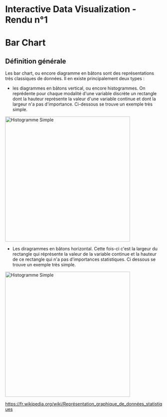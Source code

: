 # Interactive Data Visualization - Rendu n°1 

# Bar Chart

## Définition générale

Les bar chart, ou encore diagramme en bâtons sont des représentations très classiques de données. 
Il en existe principalement deux types :
* les diagrammes en bâtons vertical, ou encore histogrammes. On reprédente pour chaque modalité d'une variable discrète un rectangle dont la hauteur représente la valeur d'une variable continue et dont la largeur n'a pas d'importance. Ci-dessous se trouve un exemple très simple. 

<image src="http://www.itse.be/statistique2010/res/Fig_org_04.jpg" alt="Histogramme Simple" width="400" align="center">

* Les diragrammes en bâtons horizontal. Cette fois-ci c'est la largeur du rectangle qui réprésente la valeur de la variable continue et la hauteur de ce rectangle qui n'a pas d'importances statistiques. Ci dessous se trouve un exemple très simple.

<image src="https://sites.google.com/site/rgraphiques/_/rsrc/1495529900208/realiser-des-graphiques-avec-le-logiciel-r/diagrammes-en-barres/diagramme-en-batons-a-barres-horizontales/Rplot001.jpg" alt="Histogramme Simple" width="400" align="center">


https://fr.wikipedia.org/wiki/Représentation_graphique_de_données_statistiques

